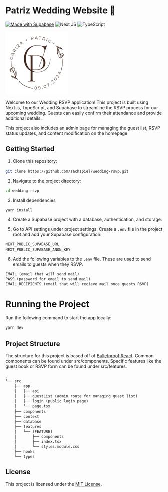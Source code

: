 # Patriz Wedding Website 💍

[![Made with Supabase](https://supabase.com/badge-made-with-supabase-dark.svg)](https://supabase.com)
![Next JS](https://img.shields.io/badge/Next-black?style=for-the-badge&logo=next.js&logoColor=white)
![TypeScript](https://img.shields.io/badge/typescript-%23007ACC.svg?style=for-the-badge&logo=typescript&logoColor=white)

<img src="./public/assets/images/rivera-wedding-logo.webp" alt="Patriz Wedding Logo" height="200">

Welcome to our Wedding RSVP application! This project is built using Next.js, TypeScript, and Supabase to streamline the RSVP process for our upcoming wedding. Guests can easily confirm their attendance and provide additional details.

This project also includes an admin page for managing the guest list, RSVP status updates, and content modification on the homepage.

## Getting Started

1. Clone this repository:

```bash
git clone https://github.com/zachspiel/wedding-rsvp.git
```

2. Navigate to the project directory:

```bash
cd wedding-rsvp
```

3. Install dependencies

```bash
yarn install
```

4. Create a Supabase project with a database, authentication, and storage.

5. Go to API settings under project settings. Create a `.env` file in the project root and add your Supabase configuration:

```
NEXT_PUBLIC_SUPABASE_URL
NEXT_PUBLIC_SUPABASE_ANON_KEY
```

6. Add the following variables to the `.env` file. These are used to send emails to guests when they RSVP.

```
EMAIL (email that will send mail)
PASS (password for email to send mail)
EMAIL_RECIPIENTS (email that will recieve mail once guests RSVP)
```

# Running the Project

Run the following command to start the app locally:

```bash
yarn dev
```

## Project Structure

The structure for this project is based off of [Bulletproof React](https://github.com/alan2207/bulletproof-react). Common components can be found under src/components. Specific features like the guest book or RSVP form can be found under src/features.

```
.
└── src
    ├── app
    │   ├── api
    │   ├── guestList (admin route for managing guest list)
    │   ├── login (public login page)
    │   └── page.tsx
    ├── components
    ├── context
    ├── database
    ├── features
    │   └── [FEATURE]
    │       ├── components
    │       ├── index.tsx
    │       └── styles.module.css
    ├── hooks
    └── types
```

## License

This project is licensed under the [MIT License](LICENSE.md).
